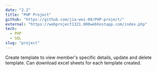 ```yaml
---
date: "2.2"
title: "PHP Project"
github: "https://github.com/jia-wei-00/PHP-project/"
external: "https://webproject1321.000webhostapp.com/index.php"
tech:
  - PHP
  - SQL
slug: "project"
---
```


Create template to view member's specific details, update and delete template. Can download excel sheets for each template created.
